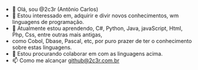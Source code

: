 - 👋 Olá, sou @2c3r (Antônio Carlos)
- 👀 Estou interessado em, adquirir e divir novos conhecimentos, wm linguagens de programação.
- 🌱 Atualmente estou aprendendo, C#, Python, Java, javaScript, Html, Php, Css, entre outras mais antigas,
-    como Cobol, Dbase, Pascal, etc, por puro prazer de ter o conhecimento sobre estas linguagens.
- 💞️ Estou procurando colaborar em com as linguagens acima.
- 📫 Como me alcançar github@2c3r.com.br
<!---
2c3r/2c3r is a ✨ special ✨ repository because its `README.md` (this file) appears on your GitHub profile.
You can click the Preview link to take a look at your changes.
--->
